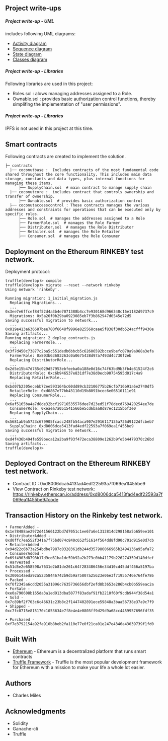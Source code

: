 ## Project write-ups ##
   
##### Project write-up - UML 
includes  following UML diagrams:

   * [Activity diagram](documentation/Coconut-SupplyChain-Activity-Diagram.png)
   * [Sequence diagram](documentation/Coconut-SupplyChain-Sequence-Diagram.png)
   * [State diagram](documentation/Coconut-SupplyChain-State-Diagram.png)
   * [Classes diagram](documentation/Coconut-SupplyChain-Class-Diagram.png)
   
##### Project write-up - Libraries 
Following libraries are used in this project:
*   Roles.sol : alows managing addresses assigned to a Role. 
*   Ownable.sol : provides basic authorization control
functions, thereby simplifing the implementation of "user permissions".

##### Project write-up - Libraries 
IPFS is not used in this project at this time.


## Smart contracts 
Following contracts are created to implement the solution.
```
├─ contracts
  ├── coconutbase :  Includes contracts of the most fundamental code shared throughout the core functionality. This includes main data storage, constants and data types, plus internal functions for managing these items.
      ├── SupplyChain.sol  # main contract to manage supply chain
  ├── coconutcore :  includes contract that controls ownership and transfer of ownership.
      ├── Ownable.sol  # provides basic authorization control
  ├── coconutaccesscontrol : These contracts manages the various addresses and constraints for operations that can be executed only by specific roles.
      ├── Role.sol  # manages the addresses assigned to a Role
      ├── FarmerRole.sol  # manages the Role Farmer 
      ├── Distributor.sol  # manages the Role Distributor 
      ├── Retailer.sol  # manages the Role Retailer 
      ├── Consumer.sol  # manages the Role Consumer 
```

## Deployment on the Ethereum RINKEBY test network.
Deployment protocol:
```
truffle(develop)> compile
truffle(develop)> migrate --reset --network rinkeby
Using network 'rinkeby'.

Running migration: 1_initial_migration.js
  Replacing Migrations...
  ... 0x3ee7e6ffcef84f52d4a3b4e7071388b4cc7e930168d966348c16e1182d9737c9
  Migrations: 0x5a26f0b29ba0923085eb7f3b862947d0545e72d5
Saving successful migration to network...
  ... 0x819e413a636687bee780f6648f9996e825568caae5f838f30db524acfff9430e
Saving artifacts...
Running migration: 2_deploy_contracts.js
  Replacing FarmerRole...
  ... 0x3f7d450c73877c2ba5c551dedb6bbcb5c62606592bcce9befc070a9a968a3efa
  FarmerRole: 0x803b63683263c0a0675438d97a7493d4c730f2eb
  Replacing DistributorRole...
  ... 0x2d5e15b47d785c029d57953ebfeeba0a188e0d16c74f63bd9b3fb4e81524f2c6
  DistributorRole: 0xc6b946537e831df7e38d0ecb90754595d017c4a9
  Replacing RetailerRole...
  ... 0xbd07b2305ecebb72ee593164bc60dd89cb32106775b26cfb716b91a6e2740df5
  RetailerRole: 0xd0867e77bb43110d19b8091bcec6e06510111e91
  Replacing ConsumerRole...
  ... 0x6af5165ba4a7d8de32bcf19716535576dee7d23ed51f78decd769420254ee7de
  ConsumerRole: 0xeaea7a051541566be5cd6baa8d87ec1215b5f3e0
  Replacing SupplyChain...
  ... 0x5681ab9a5723c679905fcacc248fb54aca907e2916117135a726d9122dfcbeb7
  SupplyChain: 0xd8006dca5413fad4edf22593a7f069ea1f455be9
Saving successful migration to network...
  ... 0xd4f436b494fe559beca12a2ba9f93f472eca38809e1262b9fe5b4479370c26bd
Saving artifacts...
truffle(develop)>
```
## Deployed Contract on the Ethereum RINKEBY test network.
*   Contract ID : 0xd8006dca5413fad4edf22593a7f069ea1f455be9
*   View Contract on Rinkeby test network: https://rinkeby.etherscan.io/address/0xd8006dca5413fad4edf22593a7f069ea1f455be9#code

## Transaction History on the Rinkeby test network.
```
• FarmerAdded - 0x1e78488ae2972d41566122bd7d7051c1ee67a6e1312814d298158a5b659ee101
• DistributorAdded - 0xd0ffc7ea552f341a7f75bd074c840c652f51614f564dd8fd90c701d915e0d7cb
• RetailerAdded - 0x94d22c6b73a254bdbe7987c0328361db244d357986066965b2494136a95afa72
• ConsumerAdded - 0x69f4903d8798b17d9cd61ba1dc59b92a2b273c0bb41179b226274359d140dfef
• Harvested - 0x51d5e2e658598a7631e2b81de261c64f283486456e34d10cd45ddf466a5197ba
• Processed - 0x300614aeda92a52358446742b9d59a75807a25623e06e3f71955746e764fe786
• Packed - 0xf0f2345a6cdd2055a31096c7635736656dbf2efd8b3653e286b4cb0b559eac2a
• ForSale - 0xe0a790608b165da3a1ed913dba5077f83adaf91fb2210f60f9cdb944f38d54a1
• Sold - 0x7c89bf2f703c6c46631c23b8c2f1447402891ece59848a3baa56738e37a9c7f9
• Shipped - 0xc7fc0715e815170c1053634e7f8e4e4e0803ff9d29d9a68cc4459957696fdf35

• Purchased - 0xf7e3792154a92fa910b8beb2fa110e77e0f21ca01e247e4346a43039739f1fd0

```

## Built With

* [Ethereum](https://www.ethereum.org/) - Ethereum is a decentralized platform that runs smart contracts
* [Truffle Framework](http://truffleframework.com/) - Truffle is the most popular development framework for Ethereum with a mission to make your life a whole lot easier.


## Authors

* Charles Miles

## Acknowledgments

* Solidity
* Ganache-cli
* Truffle